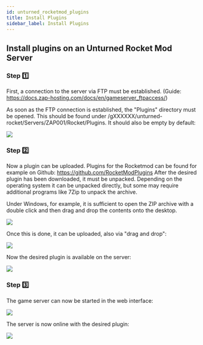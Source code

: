 ```yaml
---
id: unturned_rocketmod_plugins
title: Install Plugins
sidebar_label: Install Plugins
---
```


## Install plugins on an Unturned Rocket Mod Server

### Step 1️⃣
First, a connection to the server via FTP must be established.
(Guide: https://docs.zap-hosting.com/docs/en/gameserver_ftpaccess/)

As soon as the FTP connection is established, the "Plugins" directory must be opened. 
This should be found under /gXXXXXX/unturned-rocket/Servers/ZAP001/Rocket/Plugins. 
It should also be empty by default: 

![](https://screensaver01.zap-hosting.com/index.php/s/A2MtkD7Akmt3mbD/preview)

### Step 2️⃣

Now a plugin can be uploaded. 
Plugins for the Rocketmod can be found for example on Github: https://github.com/RocketModPlugins
After the desired plugin has been downloaded, it must be unpacked. 
Depending on the operating system it can be unpacked directly, but some may require additional programs like 7Zip to unpack the archive.

Under Windows, for example, it is sufficient to open the ZIP archive with a double click and then drag and drop the contents onto the desktop. 

![](https://screensaver01.zap-hosting.com/index.php/s/aKeDdgyPfEQWdip/preview)

Once this is done, it can be uploaded, also via "drag and drop":  

![](https://screensaver01.zap-hosting.com/index.php/s/GWRbTNi9RR65LtX/preview)

Now the desired plugin is available on the server:

![](https://screensaver01.zap-hosting.com/index.php/s/YZDjaaxk43KGkHA/preview)

### Step 3️⃣

The game server can now be started in the web interface: 

![](https://screensaver01.zap-hosting.com/index.php/s/fc877koio7aTjBP/preview)

The server is now online with the desired plugin: 

![](https://screensaver01.zap-hosting.com/index.php/s/6MwXr2DgApTporD/preview)

